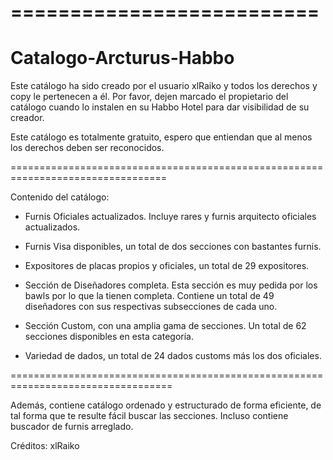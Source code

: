 # ==========================
Catalogo-Arcturus-Habbo
==========================

Este catálogo ha sido creado por el usuario xlRaiko y todos los derechos y copy le pertenecen a él.
Por favor, dejen marcado el propietario del catálogo cuando lo instalen en su Habbo Hotel para dar visibilidad de su creador.

Este catálogo es totalmente gratuito, espero que entiendan que al menos los derechos deben ser reconocidos.

=================================================================================

Contenido del catálogo:

- Furnis Oficiales actualizados. Incluye rares y furnis arquitecto oficiales actualizados.

- Furnis Visa disponibles, un total de dos secciones con bastantes furnis.

- Expositores de placas propios y oficiales, un total de 29 expositores.

- Sección de Diseñadores completa. Esta sección es muy pedida por los bawls por lo que la tienen completa. Contiene un total de 49 diseñadores con sus respectivas subsecciones de cada uno.

- Sección Custom, con una amplia gama de secciones. Un total de 62 secciones disponibles en esta categoría.

- Variedad de dados, un total de 24 dados customs más los dos oficiales.

==================================================================================

Además, contiene catálogo ordenado y estructurado de forma eficiente, de tal forma que te resulte fácil buscar las secciones. Incluso contiene buscador de furnis arreglado.



Créditos: xlRaiko
